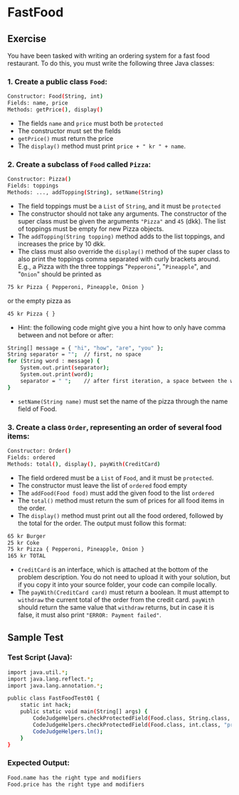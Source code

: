 # FastFood

## Exercise
You have been tasked with writing an ordering system for a fast food restaurant. To do this, you must write the following three Java classes:
### 1. Create a public class `Food`:
```sh
Constructor: Food(String, int)
Fields: name, price
Methods: getPrice(), display()
```
* The fields `name` and `price` must both be `protected`
* The constructor must set the fields
* `getPrice()` must return the price
* The `display()` method must print `price + " kr " + name`.
### 2. Create a subclass of `Food` called `Pizza`:
```sh
Constructor: Pizza()
Fields: toppings
Methods: ..., addTopping(String), setName(String)
```
* The field toppings must be a `List` of `String`, and it must be `protected`
* The constructor should not take any arguments. The constructor of the super class must be given the arguments `"Pizza"` and `45` (dkk). The list of toppings must be empty for new Pizza objects.
* The `addTopping(String topping)` method adds to the list toppings, and increases the price by 10 dkk.
* The class must also override the `display()` method of the super class to also print the toppings comma separated with curly brackets around. E.g., a Pizza with the three toppings "`Pepperoni`", "`Pineapple`", and "`Onion`" should be printed as
```sh 
75 kr Pizza { Pepperoni, Pineapple, Onion }
```
or the empty pizza as
```sh
45 kr Pizza { }
```
* Hint: the following code might give you a hint how to only have comma between and not before or after:
```sh
String[] message = { "hi", "how", "are", "you" };
String separator = "";  // first, no space
for (String word : message) {
    System.out.print(separator);
    System.out.print(word);
    separator = " ";    // after first iteration, a space between the words
}
```
* `setName(String name)` must set the name of the pizza through the name field of Food.

### 3. Create a class `Order`, representing an order of several food items:
```sh
Constructor: Order()
Fields: ordered
Methods: total(), display(), payWith(CreditCard)
```
* The field ordered must be a `List` of `Food`, and it must be `protected`.
* The constructor must leave the list of `ordered` food empty
* The `addFood(Food food)` must add the given food to the list `ordered`
* The `total()` method must return the sum of prices for all food items in the order.
* The `display()` method must print out all the food ordered, followed by the total for the order. The output must follow this format:
```sh
65 kr Burger
25 kr Coke
75 kr Pizza { Pepperoni, Pineapple, Onion }
165 kr TOTAL
```
* `CreditCard` is an interface, which is attached at the bottom of the problem description. You do not need to upload it with your solution, but if you copy it into your source folder, your code can compile locally.
* The `payWith(CreditCard card)` must return a boolean. It must attempt to `withdraw` the current total of the order from the credit card. `payWith` should return the same value that `withdraw` returns, but in case it is false, it must also print `"ERROR: Payment failed"`.

## Sample Test

### Test Script (Java):
```sh
import java.util.*;
import java.lang.reflect.*;
import java.lang.annotation.*;

public class FastFoodTest01 {
	static int hack;
	public static void main(String[] args) {
		CodeJudgeHelpers.checkProtectedField(Food.class, String.class, "name");
		CodeJudgeHelpers.checkProtectedField(Food.class, int.class, "price");
		CodeJudgeHelpers.ln();
	}
}
```
### Expected Output:
```sh
Food.name has the right type and modifiers
Food.price has the right type and modifiers
```